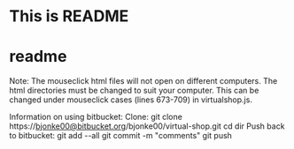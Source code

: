 # This is README
# readme

Note: The mouseclick html files will not open on different computers.
The html directories must be changed to suit your computer.  This can be 
changed under mouseclick cases (lines 673-709) in virtualshop.js.

Information on using bitbucket:
Clone:
git clone https://bjonke00@bitbucket.org/bjonke00/virtual-shop.git
cd dir
Push back to bitbucket:
git add --all
git commit -m "comments"
git push